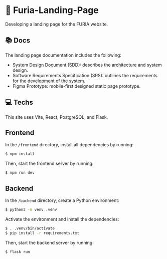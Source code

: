 # 🖤 Furia-Landing-Page

Developing a landing page for the FURIA website.

## 📚 Docs

The landing page documentation includes the following:

- System Design Document (SDD): describes the architecture and system design.
- Software Requirements Specification (SRS): outlines the requirements for the development of the system.
- Figma Prototype: mobile-first designed static page prototype.

## 💻 Techs

This site uses Vite, React, PostgreSQL, and Flask.

## Frontend

In the `/frontend` directory, install all dependencies by running:

```bash
$ npm install
```

Then, start the frontend server by running:

```bash
$ npm run dev
```

## Backend

In the `/backend` directory, create a Python environment:

```bash
$ python3 -m venv .venv
```

Activate the environment and install the dependencies:

```bash
$ . .venv/bin/activate
$ pip install -r requirements.txt
```

Then, start the backend server by running:
```bash
$ flask run
```
